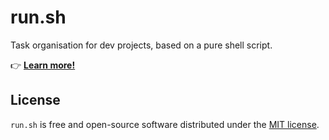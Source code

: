 # run.sh

Task organisation for dev projects, based on a pure shell script.

👉 [**Learn more!**](https://run.jotaen.net)

## License

`run.sh` is free and open-source software distributed under the [MIT license](LICENSE.txt).
